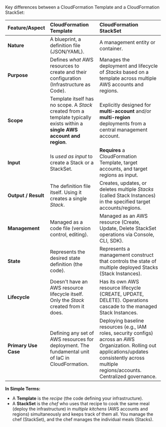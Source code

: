 Key differences between a CloudFormation Template and a CloudFormation StackSet:

| Feature/Aspect       | CloudFormation Template                                                                                                      | CloudFormation StackSet                                                                                                                                                                              |
| :------------------- | :--------------------------------------------------------------------------------------------------------------------------- | :--------------------------------------------------------------------------------------------------------------------------------------------------------------------------------------------------- |
| **Nature**           | A blueprint, a definition file (JSON/YAML).                                                                                  | A management entity or container.                                                                                                                                                                    |
| **Purpose**          | Defines _what_ AWS resources to create and their configuration (Infrastructure as Code).                                     | Manages the deployment and lifecycle of _Stacks_ based on a template across multiple AWS accounts and regions.                                                                                       |
| **Scope**            | Template itself has no scope. A _Stack_ created from a template typically exists within a **single AWS account and region**. | Explicitly designed for **multi-account** and/or **multi-region** deployments from a central management account.                                                                                     |
| **Input**            | Is _used as input_ to create a Stack or a StackSet.                                                                          | **Requires** a CloudFormation Template, target accounts, and target regions as input.                                                                                                                |
| **Output / Result**  | The definition file itself. Using it creates a single _Stack_.                                                               | Creates, updates, or deletes multiple _Stacks_ (called Stack Instances) in the specified target accounts/regions.                                                                                    |
| **Management**       | Managed as a code file (version control, editing).                                                                           | Managed as an AWS resource (Create, Update, Delete StackSet operations via Console, CLI, SDK).                                                                                                       |
| **State**            | Represents the desired state definition (the code).                                                                          | Represents a management construct that controls the state of multiple deployed Stacks (Stack Instances).                                                                                             |
| **Lifecycle**        | Doesn't have an AWS resource lifecycle itself. Only the _Stack_ created from it does.                                        | Has its own AWS resource lifecycle (CREATE, UPDATE, DELETE). Operations cascade to the managed Stack Instances.                                                                                      |
| **Primary Use Case** | Defining any set of AWS resources for deployment. The fundamental unit of IaC in CloudFormation.                             | Deploying baseline resources (e.g., IAM roles, security configs) across an AWS Organization. Rolling out applications/updates consistently across multiple regions/accounts. Centralized governance. |

**In Simple Terms:**

- A **Template** is the _recipe_ (the code defining your infrastructure).
- A **StackSet** is the _chef_ who uses that recipe to cook the same meal (deploy the infrastructure) in _multiple kitchens_ (AWS accounts and regions) simultaneously and keeps track of them all. You manage the chef (StackSet), and the chef manages the individual meals (Stacks).
